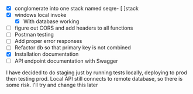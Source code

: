 - [x] conglomerate into one stack named seqre- [ ]stack
- [x] windows local invoke
    - [x] With database working
- [ ] figure out CORS and add headers to all functions
- [ ] Postman testing
- [ ] Add proper error responses
- [ ] Refactor db so that primary key is not combined
- [x] Installation documentation
- [ ] API endpoint documentation with Swagger

I have decided to do staging just by running tests locally, deploying to prod then testing prod. Local API still connects to remote database, so there is some risk. I'll try and change this later